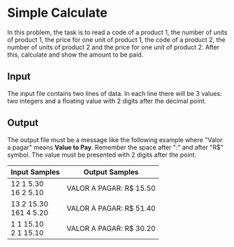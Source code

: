# Simple Calculate
In this problem, the task is to read a code of a product 1, the number of units of product 1, the price for one unit of product 1, the code of a product 2, the number of units of product 2 and the price for one unit of product 2. After this, calculate and show the amount to be paid.

## Input
The input file contains two lines of data. In each line there will be 3 values: two integers and a floating value with 2 digits after the decimal point.

## Output
The output file must be a message like the following example where "Valor a pagar" means **Value to Pay**. Remember the space after ":" and after "R$" symbol. The value must be presented with 2 digits after the point.

|       Input Samples       |      Output Samples     |
|---------------------------|-------------------------|
| 12 1 5.30<br> 16 2 5.10   | VALOR A PAGAR: R$ 15.50 |
| 13 2 15.30<br> 161 4 5.20 | VALOR A PAGAR: R$ 51.40 |
| 1 1 15.10<br> 2 1 15.10   | VALOR A PAGAR: R$ 30.20 |